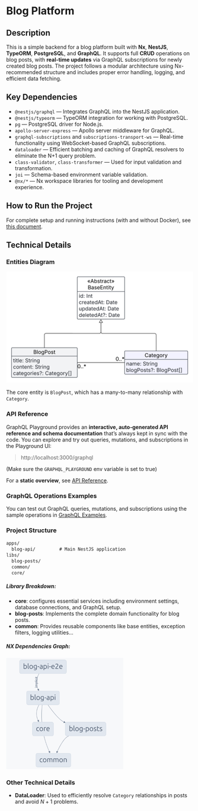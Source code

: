 # Blog Platform

## Description

This is a simple backend for a blog platform built with **Nx**, **NestJS**, **TypeORM**, **PostgreSQL**, and **GraphQL**. It supports full **CRUD** operations on blog posts, with **real-time updates** via GraphQL subscriptions for newly created blog posts. The project follows a modular architecture using Nx-recommended structure and includes proper error handling, logging, and efficient data fetching.

## Key Dependencies
* `@nestjs/graphql` — Integrates GraphQL into the NestJS application.
* `@nestjs/typeorm` — TypeORM integration for working with PostgreSQL.
* `pg` — PostgreSQL driver for Node.js.
* `apollo-server-express` — Apollo server middleware for GraphQL.
* `graphql-subscriptions` and `subscriptions-transport-ws` — Real-time functionality using WebSocket-based GraphQL subscriptions.
* `dataloader` — Efficient batching and caching of GraphQL resolvers to eliminate the N+1 query problem.
* `class-validator`, `class-transformer` — Used for input validation and transformation.
* `joi` — Schema-based environment variable validation.
* `@nx/*` — Nx workspace libraries for tooling and development experience.

## How to Run the Project
For complete setup and running instructions (with and without Docker), see [this document](docs/RUNNING.md).

## Technical Details

### Entities Diagram

<img src="docs/entities-diagram.png" height="300px">


The core entity is `BlogPost`, which has a many-to-many relationship with `Category`.

### API Reference

GraphQL Playground provides an **interactive, auto‑generated API reference and schema documentation** that’s always kept in sync with the code. You can explore and try out queries, mutations, and subscriptions in the Playground UI:
> http://localhost:3000/graphql
> 
(Make sure the `GRAPHQL_PLAYGROUND` env variable is set to true)

For a **static overview**, see [API Reference](docs/API_REFERENCE.md).

### GraphQL Operations Examples

You can test out GraphQL queries, mutations, and subscriptions using the sample operations in [GraphQL Examples](docs/GRAPHQL_EXAMPLES.md).


### Project Structure

```
apps/
  blog-api/         # Main NestJS application
libs/
  blog-posts/
  common/
  core/
```
##### Library Breakdown:
* **core**:  configures essential services including environment settings, database connections, and GraphQL setup.
* **blog-posts**: Implements the complete domain functionality for blog posts.
* **common**: Provides reusable components like base entities, exception filters, logging utilities...

##### NX Dependencies Graph:

<img src="docs/dependencies-graph.png" height="300px">

### Other Technical Details

* **DataLoader**: Used to efficiently resolve `Category` relationships in posts and avoid $N+1$ problems.
